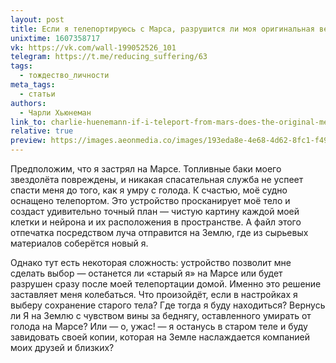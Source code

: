 ```yaml
---
layout: post
title: Если я телепортируюсь с Марса, разрушится ли моя оригинальная версия?
unixtime: 1607358717
vk: https://vk.com/wall-199052526_101
telegram: https://t.me/reducing_suffering/63
tags:
  - тождество_личности
meta_tags:
  - статьи
authors:
  - Чарли Хьюнеман
link_to: charlie-huenemann-if-i-teleport-from-mars-does-the-original-me-get-destroyed.html
relative: true
preview: https://images.aeonmedia.co/images/193eda8e-4e68-4d62-8fc1-f49034e26722/sized-v2-spacex_mars_tourism_poster_for_phobos_and_deimos.jpg
---
```

Предположим, что я застрял на Марсе. Топливные баки моего звездолёта повреждены, и никакая спасательная служба не успеет спасти меня до того, как я умру с голода. К счастью, моё судно оснащено телепортом. Это устройство просканирует моё тело и создаст удивительно точный план — чистую картину каждой моей клетки и нейрона и их расположения в пространстве. А файл этого отпечатка посредством луча отправится на Землю, где из сырьевых материалов соберётся новый я. 

Однако тут есть некоторая сложность: устройство позволит мне сделать выбор — останется ли «старый я» на Марсе или будет разрушен сразу после моей телепортации домой. Именно это решение заставляет меня колебаться. Что произойдёт, если в настройках я выберу сохранение старого тела? Где тогда я буду находиться? Вернусь ли Я на Землю с чувством вины за беднягу, оставленного умирать от голода на Марсе? Или — о, ужас! — я останусь в старом теле и буду завидовать своей копии, которая на Земле наслаждается компанией моих друзей и близких?

